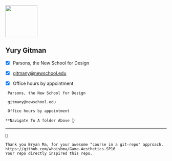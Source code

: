 
<img src="https://github.com/yury-g/Parsons/blob/master/images/BioPhoto.png" width="100">

## Yury Gitman

- [x]  Parsons, the New School for Design
- [x]  gitmany@newschool.edu
- [x]  Office hours by appointment


```
 Parsons, the New School for Design

 gitmany@newschool.edu

 Office hours by appointment
```


```
**Navigate To A folder Above 👆
```


---
```
👏 

Thank you Bryan Ma, for your awesome "course in a git-repo" approach.  
https://github.com/whoisbma/Game-Aesthetics-SP16 
Your repo directly inspired this repo. 
```

